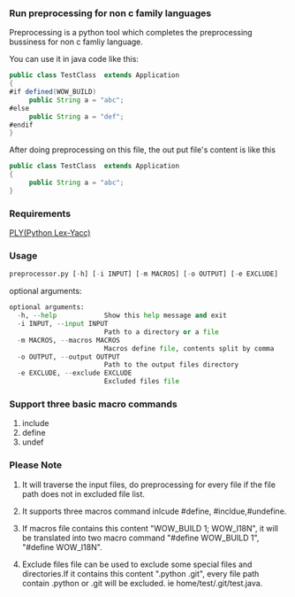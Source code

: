 ### Run preprocessing for non c family languages
Preprocessing is a python tool which completes the preprocessing bussiness for non c famliy language.

You can use it in java code like this:

```java
public class TestClass  extends Application
{
#if defined(WOW_BUILD)
     public String a = "abc";
#else     
     public String a = "def";
#endif
}
```

After doing preprocessing on this file, the out put file's content is like this

```java
public class TestClass  extends Application
{
     public String a = "abc";
}
```
### Requirements
[PLY(Python Lex-Yacc)](https://github.com/dabeaz/ply)

### Usage
```python
preprocessor.py [-h] [-i INPUT] [-m MACROS] [-o OUTPUT] [-e EXCLUDE]
```

optional arguments:
```python
optional arguments:
  -h, --help            Show this help message and exit
  -i INPUT, --input INPUT
                        Path to a directory or a file
  -m MACROS, --macros MACROS
                        Macros define file, contents split by comma
  -o OUTPUT, --output OUTPUT
                        Path to the output files directory
  -e EXCLUDE, --exclude EXCLUDE
                        Excluded files file
```
### Support three basic macro commands
1. include
2. define
3. undef

### Please Note
1. It will traverse the input files, do preprocessing for every file if the file path
does not in excluded file list.

2. It supports three macros command inlcude #define, #incldue,#undefine.

3. If macros file contains this content "WOW_BUILD 1; WOW_I18N", it will be translated
into two macro command "#define WOW_BUILD 1", "#define WOW_I18N".

4. Exclude files file can be used to exclude some special files and directories.If
it contains this content ".python .git", every file path contain .python or .git will
be excluded. ie home/test/.git/test.java.
